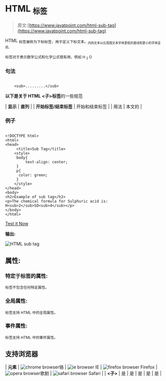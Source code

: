 # HTML <sub>标签</sub>

> 原文:[https://www.javatpoint.com/html-sub-tag](https://www.javatpoint.com/html-sub-tag)

HTML <sub>标签被称为下标标签，用于定义下标文本。<sub>内的文本以比周围文本字体更低的基线和更小的字体呈现。</sub></sub>

<sub>标签对于表示数学公式和化学公式很有用，例如 H <sub>2</sub> O</sub>

### 句法

```

    <sub>.........</sub>

```

**以下是关于 HTML <子>标签**的一些规范

| **显示** | **直列** |
| **开始标签/结束标签** | 开始和结束标签 |
| 用法 | 本文的 |

### 例子

```

<!DOCTYPE html>
<html>
<head>
	 <title>Sub Tag</title>
	<style>
	 body{
	     text-align: center;
	 }
	 p{
	  color: green;
	 }
	</style>
</head>
<body>
<h2>Example of sub tag</h2>
<p>The chemical formula for Sulphuric acid is: H<sub>2</sub>SO<sub>4</sub></p>
</body>
</html>

```

[Test it Now](https://www.javatpoint.com/oprweb/test.jsp?filename=htmlsubtag)

**输出:**

![HTML sub tag](../Images/b11e9db8f52220798b4d8db7f550b7ef.png)

## 属性:

### 特定于标签的属性:

<sub>标签不包含任何特定属性。</sub>

### 全局属性:

<sub>标签支持 HTML 中的全局属性。</sub>

### 事件属性:

<sub>标签支持 HTML 中的事件属性。</sub>

## 支持浏览器

| **元素** | ![chrome browser](../Images/4fbdc93dc2016c5049ed108e7318df19.png)铬 | ![ie browser](../Images/83dd23df1fe8373fd5bf054b2c1dd88b.png) IE | ![firefox browser](../Images/4f001fff393888a8a807ed29b28145d1.png) Firefox | ![opera browser](../Images/6cad4a592cc69a052056a0577b4aac65.png)歌剧 | ![safari browser](../Images/a0f6a9711a92203c5dc5c127fe9c9fca.png) Safari |
| **<子>** | 是 | 是 | 是 | 是 | 是 |